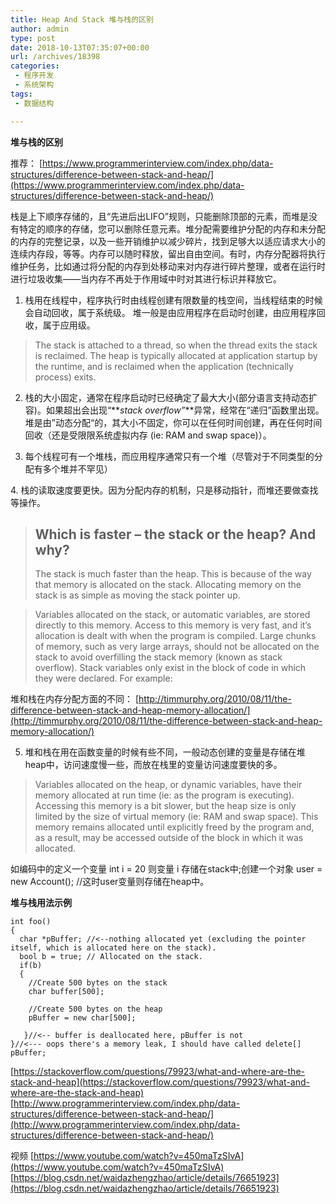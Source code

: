 ```yaml
---
title: Heap And Stack 堆与栈的区别
author: admin
type: post
date: 2018-10-13T07:35:07+00:00
url: /archives/18398
categories:
 - 程序开发
 - 系统架构
tags:
 - 数据结构

---
```

**堆与栈的区别**

推荐： [https://www.programmerinterview.com/index.php/data-structures/difference-between-stack-and-heap/](https://www.programmerinterview.com/index.php/data-structures/difference-between-stack-and-heap/)

栈是上下顺序存储的，且“先进后出LIFO”规则，只能删除顶部的元素，而堆是没有特定的顺序的存储，您可以删除任意元素。堆分配需要维护分配的内存和未分配的内存的完整记录，以及一些开销维护以减少碎片，找到足够大以适应请求大小的连续内存段，等等。内存可以随时释放，留出自由空间。有时，内存分配器将执行维护任务，比如通过将分配的内存到处移动来对内存进行碎片整理，或者在运行时进行垃圾收集——当内存不再处于作用域中时对其进行标识并释放它。

1. 栈用在线程中，程序执行时由线程创建有限数量的栈空间，当线程结束的时候会自动回收，属于系统级。
堆一般是由应用程序在启动时创建，由应用程序回收，属于应用级。

> The stack is attached to a thread, so when the thread exits the stack is reclaimed. The heap is typically allocated at application startup by the runtime, and is reclaimed when the application (technically process) exits.

2. 栈的大小固定，通常在程序启动时已经确定了最大大小(部分语言支持动态扩容)。如果超出会出现“**_stack overflow”_**异常，经常在“递归”函数里出现。
堆是由”动态分配“的，其大小不固定，你可以在任何时间创建，再在任何时间回收（还是受限限系统虚拟内存 (ie: RAM and swap space)）。

3. 每个线程可有一个堆栈，而应用程序通常只有一个堆（尽管对于不同类型的分配有多个堆并不罕见）

4. 栈的读取速度要更快。因为分配内存的机制，只是移动指针，而堆还要做查找等操作。

> ## Which is faster – the stack or the heap? And why?
>
> The stack is much faster than the heap. This is because of the way that memory is allocated on the stack. Allocating memory on the stack is as simple as moving the stack pointer up.



> Variables allocated on the stack, or automatic variables, are stored directly to this memory. Access to this memory is very fast, and it’s allocation is dealt with when the program is compiled. Large chunks of memory, such as very large arrays, should not be allocated on the stack to avoid overfilling the stack memory (known as stack overflow). Stack variables only exist in the block of code in which they were declared. For example:

堆和栈在内存分配方面的不同： [http://timmurphy.org/2010/08/11/the-difference-between-stack-and-heap-memory-allocation/](http://timmurphy.org/2010/08/11/the-difference-between-stack-and-heap-memory-allocation/)

5. 堆和栈在用在函数变量的时候有些不同，一般动态创建的变量是存储在堆heap中，访问速度慢一些，而放在栈里的变量访问速度要快的多。

> Variables allocated on the heap, or dynamic variables, have their memory allocated at run time (ie: as the program is executing). Accessing this memory is a bit slower, but the heap size is only limited by the size of virtual memory (ie: RAM and swap space). This memory remains allocated until explicitly freed by the program and, as a result, may be accessed outside of the block in which it was allocated.

如编码中的定义一个变量 int i = 20 则变量 i 存储在stack中;创建一个对象 user = new Account(); //这时user变量则存储在heap中。

**堆与栈用法示例**

```
int foo()
{
  char *pBuffer; //<--nothing allocated yet (excluding the pointer itself, which is allocated here on the stack).
  bool b = true; // Allocated on the stack.
  if(b)
  {
    //Create 500 bytes on the stack
    char buffer[500];

    //Create 500 bytes on the heap
    pBuffer = new char[500];

   }//<-- buffer is deallocated here, pBuffer is not
}//<--- oops there's a memory leak, I should have called delete[] pBuffer;

```

[https://stackoverflow.com/questions/79923/what-and-where-are-the-stack-and-heap](https://stackoverflow.com/questions/79923/what-and-where-are-the-stack-and-heap) [http://www.programmerinterview.com/index.php/data-structures/difference-between-stack-and-heap/](http://www.programmerinterview.com/index.php/data-structures/difference-between-stack-and-heap/)

视频 [https://www.youtube.com/watch?v=450maTzSIvA](https://www.youtube.com/watch?v=450maTzSIvA) [https://blog.csdn.net/waidazhengzhao/article/details/76651923](https://blog.csdn.net/waidazhengzhao/article/details/76651923)